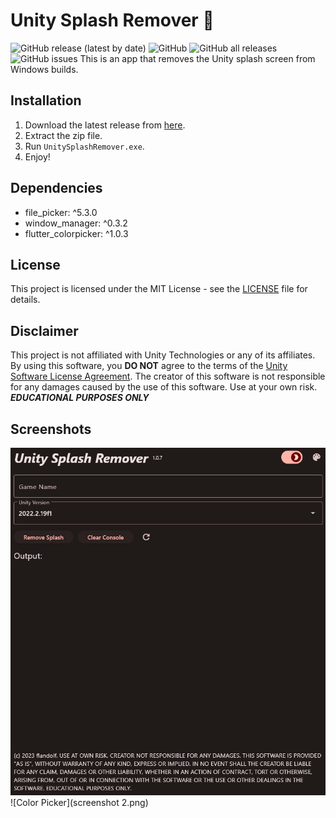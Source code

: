 # Unity Splash Remover 🙈
![GitHub release (latest by date)](https://img.shields.io/github/v/release/flandolf/UnitySplashRemover?style=for-the-badge)
![GitHub](https://img.shields.io/github/license/flandolf/UnitySplashRemover?style=for-the-badge)
![GitHub all releases](https://img.shields.io/github/downloads/flandolf/UnitySplashRemover/total?style=for-the-badge)
![GitHub issues](https://img.shields.io/github/issues/flandolf/UnitySplashRemover?style=for-the-badge)
This is an app that removes the Unity splash screen from Windows builds.
## Installation
1. Download the latest release from [here](https://github.com/flandolf/UnitySplashRemover/releases).
2. Extract the zip file.
3. Run `UnitySplashRemover.exe`.
4. Enjoy!
## Dependencies
-   file_picker: ^5.3.0
-   window_manager: ^0.3.2
-   flutter_colorpicker: ^1.0.3
## License
This project is licensed under the MIT License - see the [LICENSE](LICENSE) file for details.
## Disclaimer
This project is not affiliated with Unity Technologies or any of its affiliates. By using this software, you **DO NOT** agree to the terms of the [Unity Software License Agreement](https://unity.com/legal/editor-terms-of-service/software).
The creator of this software is not responsible for any damages caused by the use of this software. Use at your own risk. ***EDUCATIONAL PURPOSES ONLY***
## Screenshots
![Main Screen](screenshot.png)
![Color Picker](screenshot 2.png)

